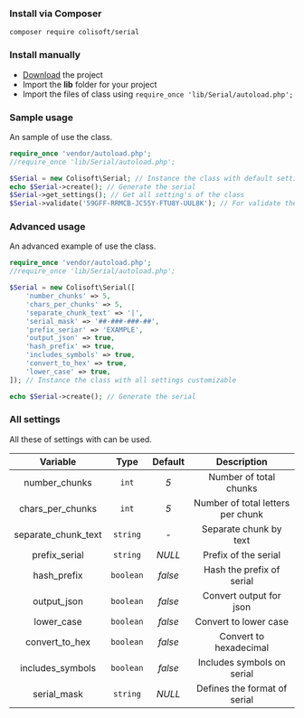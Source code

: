 ### Install via Composer

`composer require colisoft/serial`

### Install manually

- [Download](https://github.com/colisoft/Serial/archive/master.zip) the project
- Import the **lib** folder for your project
- Import the files of class using `require_once 'lib/Serial/autoload.php';`

### Sample usage
An sample of use the class.

```php
require_once 'vendor/autoload.php';
//require_once 'lib/Serial/autoload.php';

$Serial = new Colisoft\Serial; // Instance the class with default settings
echo $Serial->create(); // Generate the serial
$Serial->get_settings(); // Get all setting's of the class
$Serial->validate('59GFF-RRMCB-JC55Y-FTU8Y-UUL8K'); // For validate the serial generated by $Serial->create();
```

### Advanced usage
An advanced example of use the class.

```php
require_once 'vendor/autoload.php';
//require_once 'lib/Serial/autoload.php';

$Serial = new Colisoft\Serial([
    'number_chunks' => 5,
    'chars_per_chunks' => 5,
    'separate_chunk_text' => '|',
    'serial_mask' => '##-###-###-##',
    'prefix_seriar' => 'EXAMPLE',
    'output_json' => true,
    'hash_prefix' => true,
    'includes_symbols' => true,
    'convert_to_hex' => true,
    'lower_case' => true,
]); // Instance the class with all settings customizable

echo $Serial->create(); // Generate the serial
```

### All settings
All these of settings with can be used.

|  Variable | Type | Default | Description |
| :------------: | :------------: | :------------: | :------------: |
| number_chunks | `int` | *5* | Number of total chunks |
| chars_per_chunks | `int` | *5* | Number of total letters per chunk |
| separate_chunk_text | `string` | *-* | Separate chunk by text |
| prefix_serial | `string` | *NULL* | Prefix of the serial |
| hash_prefix | `boolean` | *false* | Hash the prefix of serial |
| output_json | `boolean` | *false* | Convert output for json |
| lower_case | `boolean` | *false* | Convert to lower case |
| convert_to_hex | `boolean` | *false* | Convert to hexadecimal |
| includes_symbols | `boolean` | *false* | Includes symbols on serial |
| serial_mask | `string` | *NULL* | Defines the format of serial |
